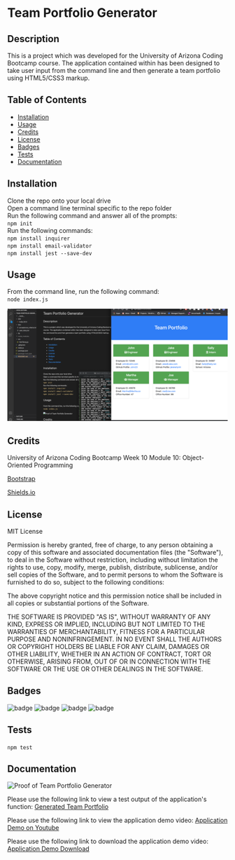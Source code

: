 # Team Portfolio Generator

## Description 

This is a project which was developed for the University of Arizona Coding Bootcamp course. The application contained within has been designed to take user input from the command line and then generate a team portfolio using HTML5/CSS3 markup. 


## Table of Contents 

* [Installation](#installation)
* [Usage](#usage)
* [Credits](#credits)
* [License](#license)
* [Badges](#badges)
* [Tests](#tests)
* [Documentation](#documentation)


## Installation

Clone the repo onto your local drive   
Open a command line terminal specific to the repo folder    
Run the following command and answer all of the prompts:    
`npm init`   
Run the following commands:   
`npm install inquirer`   
`npm install email-validator`   
`npm install jest --save-dev`   


## Usage 

From the command line, run the following command:   
`node index.js`

![Proof of Team Portfolio Generator](doc/team-portfolio-generator-still.png?raw=true "Team Portfolio Generator Still")

## Credits

University of Arizona Coding Bootcamp Week 10 Module 10: Object-Oriented Programming

[Bootstrap](https://getbootstrap.com/)

[Shields.io](https://shields.io/)


## License

MIT License

Permission is hereby granted, free of charge, to any person obtaining a copy
of this software and associated documentation files (the "Software"), to deal
in the Software without restriction, including without limitation the rights
to use, copy, modify, merge, publish, distribute, sublicense, and/or sell
copies of the Software, and to permit persons to whom the Software is
furnished to do so, subject to the following conditions:

The above copyright notice and this permission notice shall be included in all
copies or substantial portions of the Software.

THE SOFTWARE IS PROVIDED "AS IS", WITHOUT WARRANTY OF ANY KIND, EXPRESS OR
IMPLIED, INCLUDING BUT NOT LIMITED TO THE WARRANTIES OF MERCHANTABILITY,
FITNESS FOR A PARTICULAR PURPOSE AND NONINFRINGEMENT. IN NO EVENT SHALL THE
AUTHORS OR COPYRIGHT HOLDERS BE LIABLE FOR ANY CLAIM, DAMAGES OR OTHER
LIABILITY, WHETHER IN AN ACTION OF CONTRACT, TORT OR OTHERWISE, ARISING FROM,
OUT OF OR IN CONNECTION WITH THE SOFTWARE OR THE USE OR OTHER DEALINGS IN THE
SOFTWARE.


## Badges

![badge](https://img.shields.io/badge/Javascript-brightgreen)
![badge](https://img.shields.io/badge/jQuery-blue) 
![badge](https://img.shields.io/badge/node.js-lightgrey)
![badge](https://img.shields.io/badge/inquirer-red)

## Tests
 
`npm test`

## Documentation

![Proof of Team Portfolio Generator](doc/team-portfolio-generator-gif.gif "README Generator GIF")

Please use the following link to view a test output of the application's function: [Generated Team Portfolio](dist/index.html "Team Portfolio Generator Test Output")

Please use the following link to view the application demo video: [Application Demo on Youtube](https://www.youtube.com/watch?v=4m54MU98uwY "Team Portfolio Generator Video")

Please use the following link to download the application demo video: [Application Demo Download](doc/team-portfolio-generator.mp4 "Team Portfolio Generator Video")



